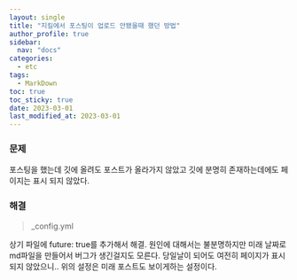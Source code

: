 ```yaml
---
layout: single
title: "지킬에서 포스팅이 업로드 안됐을때 했던 방법"
author_profile: true
sidebar:
  nav: "docs"
categories: 
  - etc
tags:
  - MarkDown
toc: true
toc_sticky: true
date: 2023-03-01
last_modified_at: 2023-03-01
---
```


### 문제

포스팅을 했는데 깃에 올려도 포스트가 올라가지 않았고 깃에 분명히 존재하는데에도 페이지는 표시 되지 않았다.

### 해결

> _config.yml

상기 파일에 future: true를 추가해서 해결.
원인에 대해서는 불분명하지만 미래 날짜로 md파일을 만들어서 버그가 생긴걸지도 모른다.
당일날이 되어도 여전히 페이지가 표시되지 않았으니..
위의 설정은 미래 포스트도 보이게하는 설정이다.
